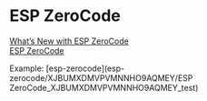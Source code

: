 # ESP ZeroCode
[What’s New with ESP ZeroCode](https://developer.espressif.com/blog/whats-new-with-esp-zerocode/)  
[ESP ZeroCode](https://zerocode.espressif.com/)  
  
Example: [esp-zerocode](esp-zerocode/XJBUMXDMVPVMNNHO9AQMEY/ESP ZeroCode_XJBUMXDMVPVMNNHO9AQMEY_test)
